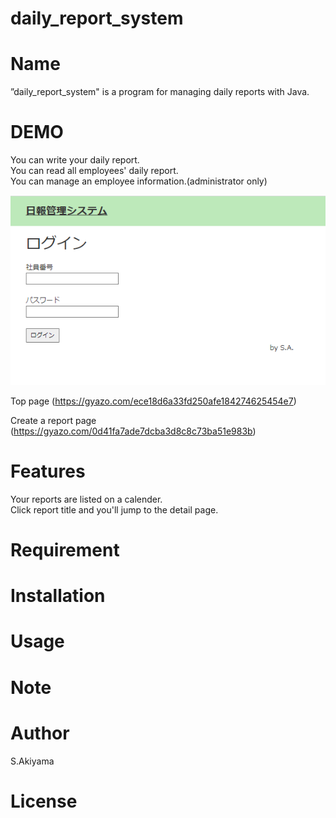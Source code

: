 # daily_report_system
# Name
 
”daily_report_system" is a program for managing daily reports with Java.

# DEMO
You can write your daily report.<br>
You can read all employees' daily report.<br>
You can manage an employee information.(administrator only) 

![Login page](/Login.png "login")


Top page
(https://gyazo.com/ece18d6a33fd250afe184274625454e7)

Create a report page
(https://gyazo.com/0d41fa7ade7dcba3d8c8c73ba51e983b)
 
# Features
Your reports are listed on a calender. <br>
Click report title and you'll jump to the detail page.
 
# Requirement


# Installation

# Usage

# Note

# Author

S.Akiyama

# License
